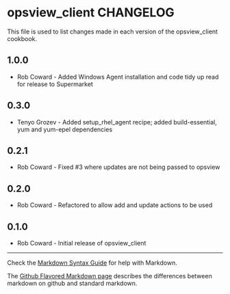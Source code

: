 opsview_client CHANGELOG
========================

This file is used to list changes made in each version of the opsview_client cookbook.

1.0.0
-----
- Rob Coward - Added Windows Agent installation and code tidy up read for release to Supermarket

0.3.0
-----
- Tenyo Grozev - Added setup_rhel_agent recipe; added build-essential, yum and yum-epel dependencies

0.2.1
-----
- Rob Coward - Fixed #3 where updates are not being passed to opsview

0.2.0
-----
- Rob Coward - Refactored to allow add and update actions to be used

0.1.0
-----
- Rob Coward - Initial release of opsview_client

- - -
Check the [Markdown Syntax Guide](http://daringfireball.net/projects/markdown/syntax) for help with Markdown.

The [Github Flavored Markdown page](http://github.github.com/github-flavored-markdown/) describes the differences between markdown on github and standard markdown.
